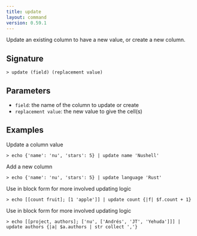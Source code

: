 ```yaml
---
title: update
layout: command
version: 0.59.1
---
```


Update an existing column to have a new value, or create a new column.

## Signature

```> update (field) (replacement value)```

## Parameters

 -  `field`: the name of the column to update or create
 -  `replacement value`: the new value to give the cell(s)

## Examples

Update a column value
```shell
> echo {'name': 'nu', 'stars': 5} | update name 'Nushell'
```

Add a new column
```shell
> echo {'name': 'nu', 'stars': 5} | update language 'Rust'
```

Use in block form for more involved updating logic
```shell
> echo [[count fruit]; [1 'apple']] | update count {|f| $f.count + 1}
```

Use in block form for more involved updating logic
```shell
> echo [[project, authors]; ['nu', ['Andrés', 'JT', 'Yehuda']]] | update authors {|a| $a.authors | str collect ','}
```
